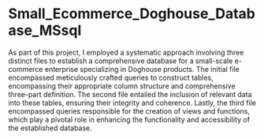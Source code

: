 # Small_Ecommerce_Doghouse_Database_MSsql

As part of this project, I employed a systematic approach involving three distinct files to establish a comprehensive database for a small-scale e-commerce enterprise specializing in Doghouse products. The initial file encompassed meticulously crafted queries to construct tables, encompassing their appropriate column structure and comprehensive three-part definition. The second file entailed the inclusion of relevant data into these tables, ensuring their integrity and coherence. Lastly, the third file encompassed queries responsible for the creation of views and functions, which play a pivotal role in enhancing the functionality and accessibility of the established database.
